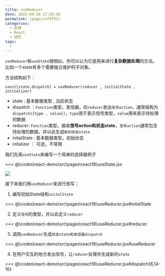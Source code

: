 ```yaml
---
title: useReducer
date: 2022-04-26 17:29:56
permalink: /pages/ef9f52/
categories:
  - 前端
  - React
  - 进阶
tags:
  - 
---
```


`useReducer`和`useState`很相似，你可以认为它是用来进行**复杂数据处理**的方法。比如一个state有多个需要独立维护的子对象。

方法结构如下：

`const[state,dispatch] = useReducer(reducer , initialState , initializer)`

- state : 基本数据类型 , 当前状态
- dispatch ：`Function`类型，发信器，向`reducer`发出`信号action`。通常结构为`dispatch({type , value})`，`type`用于表示信号类型，`value`用来表示待处理的数据
- reducer: `Function`类型，接收**信号action和状态state**，`信号action`通常包含待处理的数据，并以此生成`新的状态state`
- initalState : 基本数据类型，初始状态
- initalizer ： 可选，不常用

我们先用`useState`来编写一个简单的选择器例子

<<< @\codes\react-demo\src\pages\react18\useState.jsx

![](https://linyc.oss-cn-beijing.aliyuncs.com/useState.gif)

接下来我们用`useReducer`来进行改写：

1. 编写初始State结构`initalState`

<<< @\codes\react-demo\src\pages\react18\useReducer.jsx#initalState

2. 定义`信号`的类型，并以此定义`reducer`

<<< @\codes\react-demo\src\pages\react18\useReducer.jsx#reducer

3. 调用`useReducer`生成`状态state和发信器dispatch`

<<< @\codes\react-demo\src\pages\react18\useReducer.jsx#useReducer

4. 在用户交互的地方发出信号，让`reducer`处理并生成新的`state`

<<< @\codes\react-demo\src\pages\react18\useReducer.jsx#dispatch{6,14-16}
